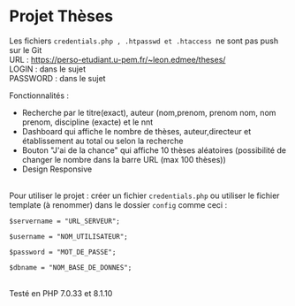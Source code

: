 # Projet Thèses
Les fichiers
<code>credentials.php , .htpasswd et .htaccess </code>ne sont pas push sur le Git<br>
URL : https://perso-etudiant.u-pem.fr/~leon.edmee/theses/<br>
LOGIN : dans le sujet<br>
PASSWORD : dans le sujet<br>

Fonctionnalités : <br>
- Recherche par le titre(exact), auteur (nom,prenom, prenom nom, nom prenom, discipline (exacte) et le nnt<br>
- Dashboard qui affiche le nombre de thèses, auteur,directeur et établissement au total ou selon la recherche<br>
- Bouton "J'ai de la chance" qui affiche 10 thèses aléatoires (possibilité de changer le nombre dans la barre URL (max 100 thèses))<br>
- Design Responsive

<br>
Pour utiliser le projet :
créer un fichier <code>credentials.php</code> ou utiliser le fichier template (à renommer) dans le dossier <code>config</code>
comme ceci :<br>

<code>
$servername = "URL_SERVEUR";<br>
$username = "NOM_UTILISATEUR";<br>
$password = "MOT_DE_PASSE";<br>
$dbname = "NOM_BASE_DE_DONNES";<br>
</code>
<br>
Testé en PHP 7.0.33 et 8.1.10

